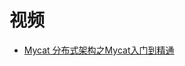 




# 视频

* [Mycat 分布式架构之Mycat入门到精通](https://www.bilibili.com/video/av49557466?from=search&seid=12773160558428482344)





